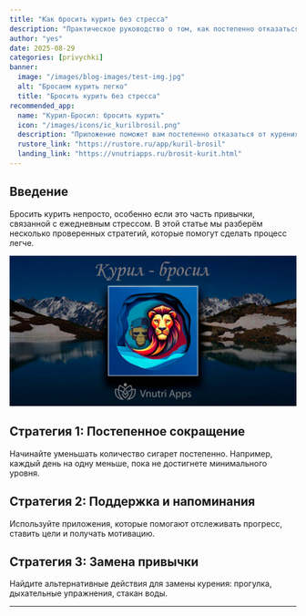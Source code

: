 ```yaml
---
title: "Как бросить курить без стресса"
description: "Практическое руководство о том, как постепенно отказаться от курения, снизить тревогу и выработать новые привычки."
author: "yes"
date: 2025-08-29
categories: [privychki]
banner:
  image: "/images/blog-images/test-img.jpg"
  alt: "Бросаем курить легко"
  title: "Бросить курить без стресса"
recommended_app:
  name: "Курил-Бросил: бросить курить"
  icon: "/images/icons/ic_kurilbrosil.png"
  description: "Приложение поможет вам постепенно отказаться от курения и следить за прогрессом."
  rustore_link: "https://rustore.ru/app/kuril-brosil"
  landing_link: "https://vnutriapps.ru/brosit-kurit.html"
---
```


## Введение

Бросить курить непросто, особенно если это часть привычки, связанной с ежедневным стрессом. В этой статье мы разберём несколько проверенных стратегий, которые помогут сделать процесс легче.

![Пример картинки]( /images/image_kurilbrosil.jpg "Путь к свободе от никотина")

## Стратегия 1: Постепенное сокращение

Начинайте уменьшать количество сигарет постепенно. Например, каждый день на одну меньше, пока не достигнете минимального уровня.

## Стратегия 2: Поддержка и напоминания

Используйте приложения, которые помогают отслеживать прогресс, ставить цели и получать мотивацию.

## Стратегия 3: Замена привычки

Найдите альтернативные действия для замены курения: прогулка, дыхательные упражнения, стакан воды.

---















